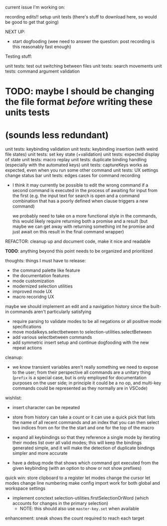 current issue I'm working on:

recording edits!!
setup unit tests (there's stuff to download here, so would be good to get that going)

NEXT UP:

- start dogfooding (wee need to answer the question: post recording is this reasonably
  fast enough)

Testing stuff:

unit tests: test out switching between files
unit tests: search movements
unit tests: command argument validation
# TODO: maybe I should be changing the file format *before* writing these units tests
# (sounds less redundant)
unit tests: keybinding validation
unit tests: keybinding insertion (with weird file states)
unit tests: set key state (+validation)
unit tests: expected display of state
unit tests: macro replay
unit tests: duplicate binding handling (especially with the automated keys)
unit tests: captureKeys works as expected, even when you run some other command
unit tests: UX settings change status bar
unit tests: edges cases for command recording
  - I think it may currently be possible to edit the wrong command
    if a second command is executed in the process of awaiting
    for input from the first (e.g. the input text for search is open
    and a command combination that has a poorly defined when clause
    triggers a new command)

    we probably need to take on a more functional style in the commands,
    this would likely require returning both a promise and a result
    (but maybe we can get away with returning something int he promise
    and just await on this result in the final command wrapper)

REFACTOR: cleanup up and document code, make it nice and readable

**TODO**: anything beyond this point needs to be organized and prioritized

thoughts: things I must have to release:
- the command palette like feature
- the documentation features
- mode customization
- modernized selection utilities
- improved mode UX
- macro recoridng UX

maybe we should implement an edit and a navigation history since the built-in commands aren't particularly satisfying

- require parsing to validate modes to be all negations or all positive mode specifications
- move modalkeys.selectbetween to selection-utilities.selectBetween
- add various selectbetween commands
- add symmetric insert setup and continue dogfooding with the new repeat actions

cleanup:

- we know transient variables aren't really something we need to expose to the user; from
  their perspective all commands are a unitary thing (`prefix` is a special case, but is
  only employed for documentation purposes on the user side; in principle it could be a no
  op, and multi-key commands could be represented as they normally are in VSCode)

wishlist:

- insert character can be repeated

- store from history can take a count or it can use a quick pick that lists the name
  of all recent commands and an index that you can then select two indices from
  on for the the start and one for the top of the macro

- expand all keybindings so that they reference a single mode by iterating their modes list
  over all valid modes; this will keep the bindings generated simple, and it will make the
  detection of duplicate bindings simpler and more accurate

- have a debug mode that shows which command got executed from the given keybinding (with an
  option to show or not show prefixes)

quick win: store clipboard to a register
let modes change the cursor
let modes change line numbering
make config import work for both global and workspace settings

- implement conctext selection-utilities.firstSelectionOrWord (which accounts
  for changes in the primary selection)
  - NOTE: this should also use `master-key.set` when available

enhancement: sneak shows the count required to reach each target

